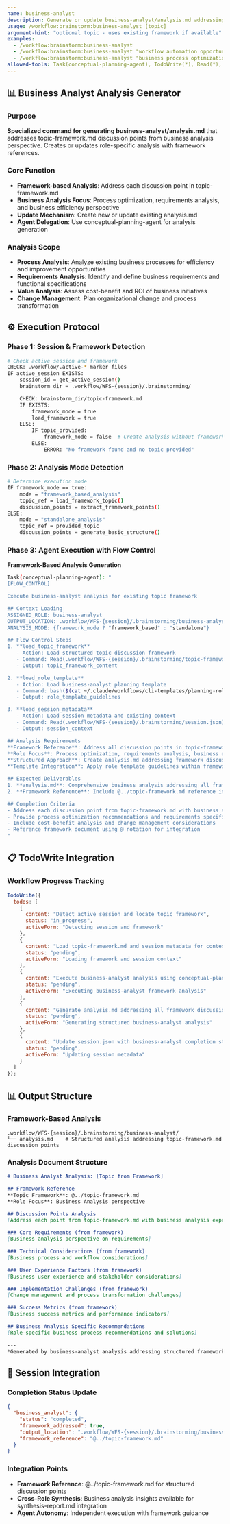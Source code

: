 ```yaml
---
name: business-analyst
description: Generate or update business-analyst/analysis.md addressing topic-framework discussion points
usage: /workflow:brainstorm:business-analyst [topic]
argument-hint: "optional topic - uses existing framework if available"
examples:
  - /workflow:brainstorm:business-analyst
  - /workflow:brainstorm:business-analyst "workflow automation opportunities"
  - /workflow:brainstorm:business-analyst "business process optimization"
allowed-tools: Task(conceptual-planning-agent), TodoWrite(*), Read(*), Write(*)
---
```


## 📊 **Business Analyst Analysis Generator**

### Purpose
**Specialized command for generating business-analyst/analysis.md** that addresses topic-framework.md discussion points from business analysis perspective. Creates or updates role-specific analysis with framework references.

### Core Function
- **Framework-based Analysis**: Address each discussion point in topic-framework.md
- **Business Analysis Focus**: Process optimization, requirements analysis, and business efficiency perspective
- **Update Mechanism**: Create new or update existing analysis.md
- **Agent Delegation**: Use conceptual-planning-agent for analysis generation

### Analysis Scope
- **Process Analysis**: Analyze existing business processes for efficiency and improvement opportunities
- **Requirements Analysis**: Identify and define business requirements and functional specifications
- **Value Analysis**: Assess cost-benefit and ROI of business initiatives
- **Change Management**: Plan organizational change and process transformation

## ⚙️ **Execution Protocol**

### Phase 1: Session & Framework Detection
```bash
# Check active session and framework
CHECK: .workflow/.active-* marker files
IF active_session EXISTS:
    session_id = get_active_session()
    brainstorm_dir = .workflow/WFS-{session}/.brainstorming/

    CHECK: brainstorm_dir/topic-framework.md
    IF EXISTS:
        framework_mode = true
        load_framework = true
    ELSE:
        IF topic_provided:
            framework_mode = false  # Create analysis without framework
        ELSE:
            ERROR: "No framework found and no topic provided"
```

### Phase 2: Analysis Mode Detection
```bash
# Determine execution mode
IF framework_mode == true:
    mode = "framework_based_analysis"
    topic_ref = load_framework_topic()
    discussion_points = extract_framework_points()
ELSE:
    mode = "standalone_analysis"
    topic_ref = provided_topic
    discussion_points = generate_basic_structure()
```

### Phase 3: Agent Execution with Flow Control
**Framework-Based Analysis Generation**

```bash
Task(conceptual-planning-agent): "
[FLOW_CONTROL]

Execute business-analyst analysis for existing topic framework

## Context Loading
ASSIGNED_ROLE: business-analyst
OUTPUT_LOCATION: .workflow/WFS-{session}/.brainstorming/business-analyst/
ANALYSIS_MODE: {framework_mode ? "framework_based" : "standalone"}

## Flow Control Steps
1. **load_topic_framework**
   - Action: Load structured topic discussion framework
   - Command: Read(.workflow/WFS-{session}/.brainstorming/topic-framework.md)
   - Output: topic_framework_content

2. **load_role_template**
   - Action: Load business-analyst planning template
   - Command: bash($(cat ~/.claude/workflows/cli-templates/planning-roles/business-analyst.md))
   - Output: role_template_guidelines

3. **load_session_metadata**
   - Action: Load session metadata and existing context
   - Command: Read(.workflow/WFS-{session}/.brainstorming/session.json)
   - Output: session_context

## Analysis Requirements
**Framework Reference**: Address all discussion points in topic-framework.md from business analysis perspective
**Role Focus**: Process optimization, requirements analysis, business efficiency
**Structured Approach**: Create analysis.md addressing framework discussion points
**Template Integration**: Apply role template guidelines within framework structure

## Expected Deliverables
1. **analysis.md**: Comprehensive business analysis addressing all framework discussion points
2. **Framework Reference**: Include @../topic-framework.md reference in analysis

## Completion Criteria
- Address each discussion point from topic-framework.md with business analysis expertise
- Provide process optimization recommendations and requirements specifications
- Include cost-benefit analysis and change management considerations
- Reference framework document using @ notation for integration
"
```

## 📋 **TodoWrite Integration**

### Workflow Progress Tracking
```javascript
TodoWrite({
  todos: [
    {
      content: "Detect active session and locate topic framework",
      status: "in_progress",
      activeForm: "Detecting session and framework"
    },
    {
      content: "Load topic-framework.md and session metadata for context",
      status: "pending",
      activeForm: "Loading framework and session context"
    },
    {
      content: "Execute business-analyst analysis using conceptual-planning-agent with FLOW_CONTROL",
      status: "pending",
      activeForm: "Executing business-analyst framework analysis"
    },
    {
      content: "Generate analysis.md addressing all framework discussion points",
      status: "pending",
      activeForm: "Generating structured business-analyst analysis"
    },
    {
      content: "Update session.json with business-analyst completion status",
      status: "pending",
      activeForm: "Updating session metadata"
    }
  ]
});
```

## 📊 **Output Structure**

### Framework-Based Analysis
```
.workflow/WFS-{session}/.brainstorming/business-analyst/
└── analysis.md    # Structured analysis addressing topic-framework.md discussion points
```

### Analysis Document Structure
```markdown
# Business Analyst Analysis: [Topic from Framework]

## Framework Reference
**Topic Framework**: @../topic-framework.md
**Role Focus**: Business Analysis perspective

## Discussion Points Analysis
[Address each point from topic-framework.md with business analysis expertise]

### Core Requirements (from framework)
[Business analysis perspective on requirements]

### Technical Considerations (from framework)
[Business process and workflow considerations]

### User Experience Factors (from framework)
[Business user experience and stakeholder considerations]

### Implementation Challenges (from framework)
[Change management and process transformation challenges]

### Success Metrics (from framework)
[Business success metrics and performance indicators]

## Business Analysis Specific Recommendations
[Role-specific business process recommendations and solutions]

---
*Generated by business-analyst analysis addressing structured framework*
```

## 🔄 **Session Integration**

### Completion Status Update
```json
{
  "business_analyst": {
    "status": "completed",
    "framework_addressed": true,
    "output_location": ".workflow/WFS-{session}/.brainstorming/business-analyst/analysis.md",
    "framework_reference": "@../topic-framework.md"
  }
}
```

### Integration Points
- **Framework Reference**: @../topic-framework.md for structured discussion points
- **Cross-Role Synthesis**: Business analysis insights available for synthesis-report.md integration
- **Agent Autonomy**: Independent execution with framework guidance